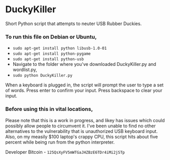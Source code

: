 # DuckyKiller
Short Python script that attempts to neuter USB Rubber Duckies.

### To run this file on Debian or Ubuntu,
* `sudo apt-get install python libusb-1.0-01`
* `sudo apt-get install python-pygame`
* `sudo apt-get install python-usb`
* Navigate to the folder where you've downloaded DuckyKiller.py and wordlist.py, 
* `sudo python DuckyKiller.py`

When a keyboard is plugged in, the script will prompt the user to 
type a set of words. Press enter to confirm your input. Press backspace
to clear your input.

### Before using this in vital locations,
Please note that this is a work in progress, and likey has issues
which could possibly allow people to circumvent it. I've been unable
to find no other alternatives to the vulnerability that is unauthorized
USB keyboard input. Also, on my measily $100 laptop's crappy CPU, this
script hits about five percent while being run from the python interpreter.

Developer Bitcoin - `125QsXyFV5mWTGaJHZBzE6TDr4iMi2jSTp`
